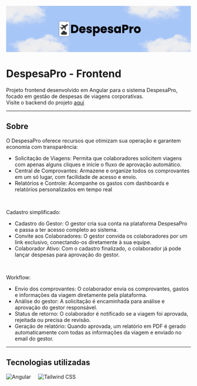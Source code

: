 ![DespesaPro](public/despesaPro-banner.png)

# DespesaPro - Frontend

Projeto frontend desenvolvido em Angular para o sistema DespesaPro, focado em gestão de despesas de viagens corporativas.
<br>
Visite o backend do projeto <a href="https://github.com/enzogl7/despesapro-api">aqui</a>

---

## Sobre
O DespesaPro oferece recursos que otimizam sua operação e garantem economia com transparência:
- Solicitação de Viagens: Permita que colaboradores solicitem viagens com apenas alguns cliques e inicie o fluxo de aprovação automático.
- Central de Comprovantes: Armazene e organize todos os comprovantes em um só lugar, com facilidade de acesso e envio.
- Relatórios e Controle: Acompanhe os gastos com dashboards e relatórios personalizados em tempo real
<br>

Cadastro simplificado:
- Cadastro do Gestor: O gestor cria sua conta na plataforma DespesaPro e passa a ter acesso completo ao sistema.
- Convite aos Colaboradores: O gestor convida os colaboradores por um link exclusivo, conectando-os diretamente à sua equipe.
- Colaborador Ativo: Com o cadastro finalizado, o colaborador já pode lançar despesas para aprovação do gestor.
<br>

Workflow:
- Envio dos comprovantes: O colaborador envia os comprovantes, gastos e informações da viagem diretamente pela plataforma.
- Análise do gestor: A solicitação é encaminhada para análise e aprovação do gestor responsável.
- Status de retorno: O colaborador é notificado se a viagem foi aprovada, rejeitada ou precisa de revisão.
- Geração de relatório: Quando aprovada, um relatório em PDF é gerado automaticamente com todas as informações da viagem e enviado no email do gestor.

---

## Tecnologias utilizadas

<div align="left">
  <img src="https://cdn.jsdelivr.net/gh/devicons/devicon/icons/angular/angular-original.svg" height="40" alt="Angular" />
  <img width="12" />
  <img src="https://cdn.jsdelivr.net/gh/devicons/devicon/icons/tailwindcss/tailwindcss-original.svg" height="40" alt="Tailwind CSS" />
</div>
